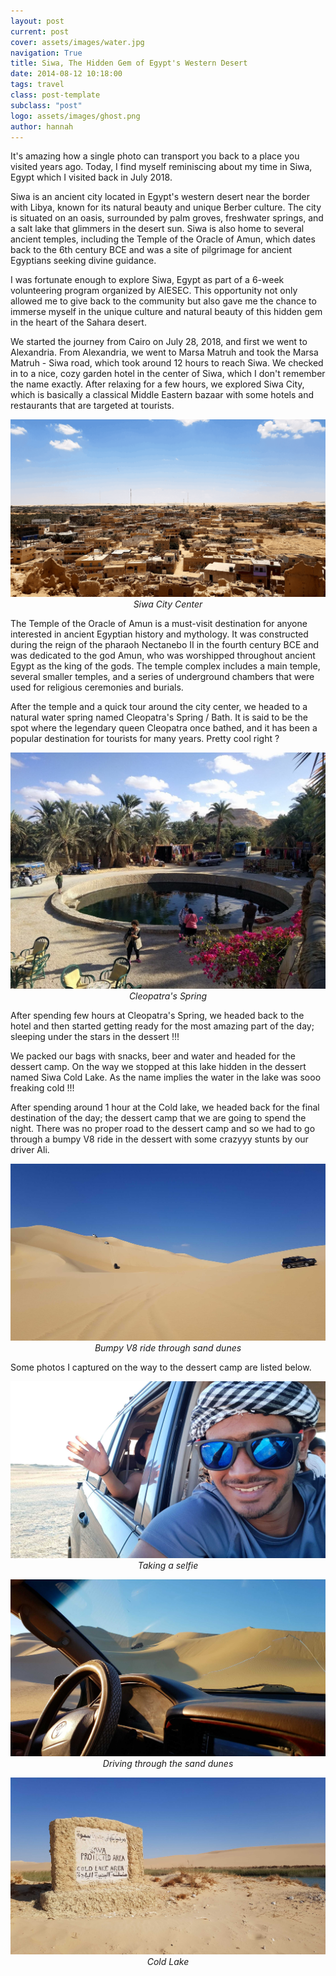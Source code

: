 ```yaml
---
layout: post
current: post
cover: assets/images/water.jpg
navigation: True
title: Siwa, The Hidden Gem of Egypt's Western Desert
date: 2014-08-12 10:18:00
tags: travel
class: post-template
subclass: "post"
logo: assets/images/ghost.png
author: hannah
---
```


It's amazing how a single photo can transport you back to a place you visited years ago. Today, I find myself reminiscing about my time in Siwa, Egypt which I visited back in July 2018.

Siwa is an ancient city located in Egypt's western desert near the border with Libya, known for its natural beauty and unique Berber culture. The city is situated on an oasis, surrounded by palm groves, freshwater springs, and a salt lake that glimmers in the desert sun. Siwa is also home to several ancient temples, including the Temple of the Oracle of Amun, which dates back to the 6th century BCE and was a site of pilgrimage for ancient Egyptians seeking divine guidance.

I was fortunate enough to explore Siwa, Egypt as part of a 6-week volunteering program organized by AIESEC. This opportunity not only allowed me to give back to the community but also gave me the chance to immerse myself in the unique culture and natural beauty of this hidden gem in the heart of the Sahara desert.

We started the journey from Cairo on July 28, 2018, and first we went to Alexandria. From Alexandria, we went to Marsa Matruh and took the Marsa Matruh - Siwa road, which took around 12 hours to reach Siwa. We checked in to a nice, cozy garden hotel in the center of Siwa, which I don't remember the name exactly. After relaxing for a few hours, we explored Siwa City, which is basically a classical Middle Eastern bazaar with some hotels and restaurants that are targeted at tourists.

<p align="center">
  <img alt="Siwa city" src="assets/images/siwa-city.png">
    <em>Siwa City Center</em>
</p>

The Temple of the Oracle of Amun is a must-visit destination for anyone interested in ancient Egyptian history and mythology. It was constructed during the reign of the pharaoh Nectanebo II in the fourth century BCE and was dedicated to the god Amun, who was worshipped throughout ancient Egypt as the king of the gods. The temple complex includes a main temple, several smaller temples, and a series of underground chambers that were used for religious ceremonies and burials.

After the temple and a quick tour around the city center, we headed to a natural water spring named Cleopatra's Spring / Bath. It is said to be the spot where the legendary queen Cleopatra once bathed, and it has been a popular destination for tourists for many years. Pretty cool right ?

<p align="center">
  <img alt="Cleopatra's Spring" src="assets/images/cleopatras.jpg">
    <em>Cleopatra's Spring</em>
</p>

After spending few hours at Cleopatra's Spring, we headed back to the hotel and then started getting ready for the most amazing part of the day; sleeping under the stars in the dessert !!!

We packed our bags with snacks, beer and water and headed for the dessert camp. On the way we stopped at this lake hidden in the dessert named Siwa Cold Lake. As the name implies the water in the lake was sooo freaking cold !!!

After spending around 1 hour at the Cold lake, we headed back for the final destination of the day; the dessert camp that we are going to spend the night. There was no proper road to the dessert camp and so we had to go through a bumpy V8 ride in the dessert with some crazyyy stunts by our driver Ali.

<p align="center">
  <img alt="Bumpy V8 ride through sand dunes" src="assets/images/jeeps.jpg">
    <em>Bumpy V8 ride through sand dunes</em>
</p>

Some photos I captured on the way to the dessert camp are listed below.

<p align="center">
  <img alt="Taking a selfie" src="assets/images/siwa-selfie.jpg">
    <em>Taking a selfie</em>
</p>

<p align="center">
  <img alt="Driving through the sand dunes" src="assets/images/siwa-driver.jpg">
    <em>Driving through the sand dunes</em>
</p>

<p align="center">
  <img alt="Cold Lake" src="assets/images/siwa-cold.jpg">
    <em>Cold Lake</em>
</p>
